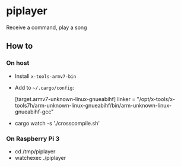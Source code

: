 # piplayer
Receive a command, play a song

## How to

### On host

- Install `x-tools-armv7-bin`
- Add to `~/.cargo/config`:

    [target.armv7-unknown-linux-gnueabihf]
    linker = "/opt/x-tools/x-tools7h/arm-unknown-linux-gnueabihf/bin/arm-unknown-linux-gnueabihf-gcc"

- cargo watch -s './crosscompile.sh'

### On Raspberry Pi 3

- cd /tmp/piplayer
- watchexec ./piplayer
